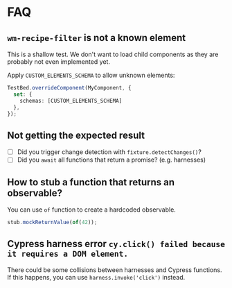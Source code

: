 # FAQ

## `wm-recipe-filter` is not a known element

This is a shallow test. We don't want to load child components as they are probably not even implemented yet.

Apply `CUSTOM_ELEMENTS_SCHEMA` to allow unknown elements:

```typescript
TestBed.overrideComponent(MyComponent, {
  set: {
    schemas: [CUSTOM_ELEMENTS_SCHEMA]
  },
});
```

## Not getting the expected result

- [ ] Did you trigger change detection with `fixture.detectChanges()`?
- [ ] Did you `await` all functions that return a promise? (e.g. harnesses)

## How to stub a function that returns an observable?

You can use `of` function to create a hardcoded observable.

```typescript
stub.mockReturnValue(of(42));
```

## Cypress harness error `cy.click() failed because it requires a DOM element.`

There could be some collisions between harnesses and Cypress functions.
If this happens, you can use `harness.invoke('click')` instead.
